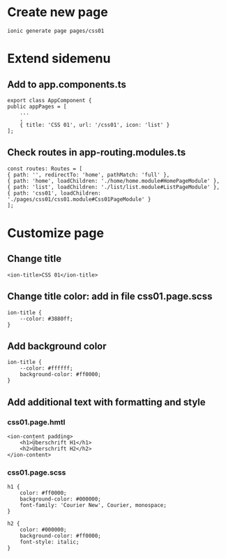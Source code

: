 
# Create new page
    ionic generate page pages/css01


# Extend sidemenu
## Add to app.components.ts

    export class AppComponent {
    public appPages = [
        ...
        ,
        { title: 'CSS 01', url: '/css01', icon: 'list' }
    ];

## Check routes in app-routing.modules.ts
    const routes: Routes = [
    { path: '', redirectTo: 'home', pathMatch: 'full' },
    { path: 'home', loadChildren: './home/home.module#HomePageModule' },
    { path: 'list', loadChildren: './list/list.module#ListPageModule' },
    { path: 'css01', loadChildren: './pages/css01/css01.module#Css01PageModule' }
    ];

# Customize page

## Change title

    <ion-title>CSS 01</ion-title>

## Change title color: add in file css01.page.scss
    ion-title {
        --color: #3880ff;
    }

 ## Add background color
    ion-title {
        --color: #ffffff;
        background-color: #ff0000;
    }

## Add additional text with formatting and style
### css01.page.hmtl

    <ion-content padding>
        <h1>Überschrift H1</h1>
        <h2>Überschrift H2</h2>
    </ion-content>

### css01.page.scss

    h1 {
        color: #ff0000;
        background-color: #000000;
        font-family: 'Courier New', Courier, monospace;
    }
    
    h2 {
        color: #000000;
        background-color: #ff0000;
        font-style: italic;
    }
